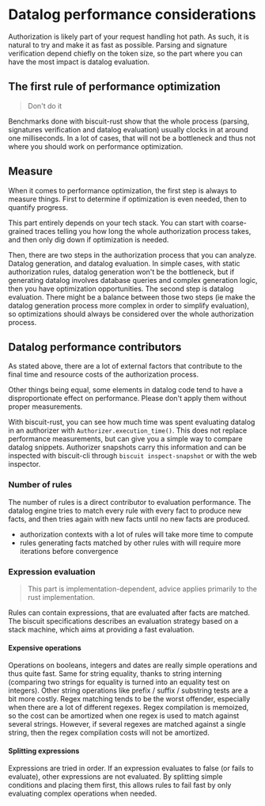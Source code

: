 # Datalog performance considerations

Authorization is likely part of your request handling hot path. As such, it is natural to try and make it as fast as possible. Parsing and signature verification depend chiefly on the token size, so the part where you can have the most impact is datalog evaluation.

## The first rule of performance optimization

> Don't do it

Benchmarks done with biscuit-rust show that the whole process (parsing, signatures verification and datalog evaluation) usually clocks in at around one milliseconds. In a lot of cases, that will not be a bottleneck and thus not where you should work on performance optimization.

## Measure

When it comes to performance optimization, the first step is always to measure things. First to determine if optimization is even needed, then to quantify progress.

This part entirely depends on your tech stack. You can start with coarse-grained traces telling you how long the whole authorization process takes, and then only dig down if optimization is needed.

Then, there are two steps in the authorization process that you can analyze. Datalog generation, and datalog evaluation. In simple cases, with static authorization rules, datalog generation won't be the bottleneck, but if generating datalog involves database queries and complex generation logic, then you have optimization opportunities. The second step is datalog evaluation. There might be a balance between those two steps (ie make the datalog generation process more complex in order to simplify evaluation), so optimizations should always be considered over the whole authorization process.

## Datalog performance contributors

As stated above, there are a lot of external factors that contribute to the final time and resource costs of the authorization process.

Other things being equal, some elements in datalog code tend to have a disproportionate effect on performance. Please don't apply them without proper measurements.

With biscuit-rust, you can see how much time was spent evaluating datalog in an authorizer with `Authorizer.execution_time()`. This does not replace performance measurements, but can give you a simple way to compare datalog snippets. Authorizer snapshots carry this information and can be inspected with biscuit-cli through `biscuit inspect-snapshot` or with the web inspector.

### Number of rules

The number of rules is a direct contributor to evaluation performance. The datalog engine tries to match every rule with every fact to produce new facts, and then tries again with new facts until no new facts are produced.

- authorization contexts with a lot of rules will take more time to compute
- rules generating facts matched by other rules with will require more iterations before convergence

### Expression evaluation

> This part is implementation-dependent, advice applies primarily to the rust implementation.

Rules can contain expressions, that are evaluated after facts are matched. The biscuit specifications describes an evaluation strategy based on a stack machine, which aims at providing a fast evaluation.

#### Expensive operations

Operations on booleans, integers and dates are really simple operations and thus quite fast. Same for string equality, thanks to string interning (comparing two strings for equality is turned into an equality test on integers). Other string operations like prefix / suffix / substring tests are a bit more costly. Regex matching tends to be the worst offender, especially when there are a lot of different regexes. Regex compilation is memoized, so the cost can be amortized when one regex is used to match against several strings. However, if several regexes are matched against a single string, then the regex compilation costs will not be amortized.

#### Splitting expressions

Expressions are tried in order. If an expression evaluates to false (or fails to evaluate), other expressions are not evaluated. By splitting simple conditions and placing them first, this allows rules to fail fast by only evaluating complex operations when needed.
